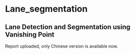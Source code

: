 # Lane_segmentation

## Lane Detection and Segmentation using Vanishing Point 


Report uploaded, only Chinese version is available now.
